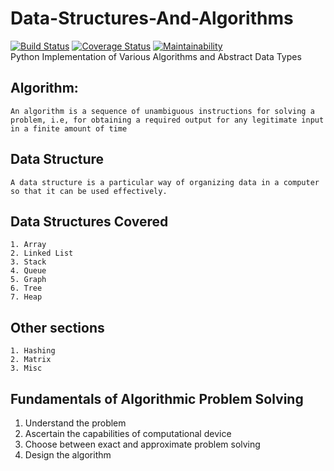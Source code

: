 # Data-Structures-And-Algorithms
[![Build Status](https://travis-ci.org/Ogutu-Brian/Data-Structures-And-Algorithms.svg?branch=develop)](https://travis-ci.org/Ogutu-Brian/Data-Structures-And-Algorithms)
[![Coverage Status](https://coveralls.io/repos/github/Ogutu-Brian/Data-Structures-And-Algorithms/badge.svg?branch=develop)](https://coveralls.io/github/Ogutu-Brian/Data-Structures-And-Algorithms?branch=develop)
[![Maintainability](https://api.codeclimate.com/v1/badges/64133e5b3cc7339908c9/maintainability)](https://codeclimate.com/github/Ogutu-Brian/Data-Structures-And-Algorithms/maintainability)   
Python Implementation of Various Algorithms and Abstract Data Types

## Algorithm: 
    An algorithm is a sequence of unambiguous instructions for solving a problem, i.e, for obtaining a required output for any legitimate input in a finite amount of time

## Data Structure
    A data structure is a particular way of organizing data in a computer so that it can be used effectively.

## Data Structures Covered
    1. Array
    2. Linked List
    3. Stack
    4. Queue
    5. Graph
    6. Tree
    7. Heap

## Other sections
    1. Hashing
    2. Matrix
    3. Misc 
   
## Fundamentals of Algorithmic Problem Solving
1. Understand the problem
2. Ascertain the capabilities of computational device
3. Choose between exact and approximate problem solving
4. Design the algorithm
